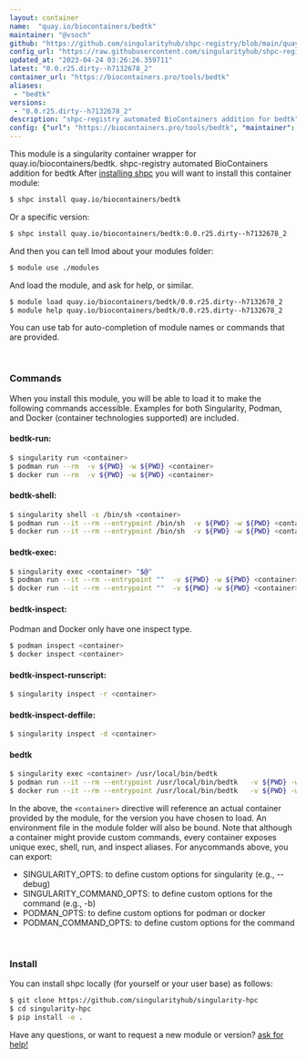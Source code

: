 ```yaml
---
layout: container
name:  "quay.io/biocontainers/bedtk"
maintainer: "@vsoch"
github: "https://github.com/singularityhub/shpc-registry/blob/main/quay.io/biocontainers/bedtk/container.yaml"
config_url: "https://raw.githubusercontent.com/singularityhub/shpc-registry/main/quay.io/biocontainers/bedtk/container.yaml"
updated_at: "2023-04-24 03:26:26.359711"
latest: "0.0.r25.dirty--h7132678_2"
container_url: "https://biocontainers.pro/tools/bedtk"
aliases:
 - "bedtk"
versions:
 - "0.0.r25.dirty--h7132678_2"
description: "shpc-registry automated BioContainers addition for bedtk"
config: {"url": "https://biocontainers.pro/tools/bedtk", "maintainer": "@vsoch", "description": "shpc-registry automated BioContainers addition for bedtk", "latest": {"0.0.r25.dirty--h7132678_2": "sha256:7b6775d5f691908e9cd6cd6e2d70ee8ac7cb43ed5acea2f09d235930f9c3aed5"}, "tags": {"0.0.r25.dirty--h7132678_2": "sha256:7b6775d5f691908e9cd6cd6e2d70ee8ac7cb43ed5acea2f09d235930f9c3aed5"}, "docker": "quay.io/biocontainers/bedtk", "aliases": {"bedtk": "/usr/local/bin/bedtk"}}
---
```


This module is a singularity container wrapper for quay.io/biocontainers/bedtk.
shpc-registry automated BioContainers addition for bedtk
After [installing shpc](#install) you will want to install this container module:


```bash
$ shpc install quay.io/biocontainers/bedtk
```

Or a specific version:

```bash
$ shpc install quay.io/biocontainers/bedtk:0.0.r25.dirty--h7132678_2
```

And then you can tell lmod about your modules folder:

```bash
$ module use ./modules
```

And load the module, and ask for help, or similar.

```bash
$ module load quay.io/biocontainers/bedtk/0.0.r25.dirty--h7132678_2
$ module help quay.io/biocontainers/bedtk/0.0.r25.dirty--h7132678_2
```

You can use tab for auto-completion of module names or commands that are provided.

<br>

### Commands

When you install this module, you will be able to load it to make the following commands accessible.
Examples for both Singularity, Podman, and Docker (container technologies supported) are included.

#### bedtk-run:

```bash
$ singularity run <container>
$ podman run --rm  -v ${PWD} -w ${PWD} <container>
$ docker run --rm  -v ${PWD} -w ${PWD} <container>
```

#### bedtk-shell:

```bash
$ singularity shell -s /bin/sh <container>
$ podman run --it --rm --entrypoint /bin/sh  -v ${PWD} -w ${PWD} <container>
$ docker run --it --rm --entrypoint /bin/sh  -v ${PWD} -w ${PWD} <container>
```

#### bedtk-exec:

```bash
$ singularity exec <container> "$@"
$ podman run --it --rm --entrypoint ""  -v ${PWD} -w ${PWD} <container> "$@"
$ docker run --it --rm --entrypoint ""  -v ${PWD} -w ${PWD} <container> "$@"
```

#### bedtk-inspect:

Podman and Docker only have one inspect type.

```bash
$ podman inspect <container>
$ docker inspect <container>
```

#### bedtk-inspect-runscript:

```bash
$ singularity inspect -r <container>
```

#### bedtk-inspect-deffile:

```bash
$ singularity inspect -d <container>
```


#### bedtk

```bash
$ singularity exec <container> /usr/local/bin/bedtk
$ podman run --it --rm --entrypoint /usr/local/bin/bedtk   -v ${PWD} -w ${PWD} <container> -c " $@"
$ docker run --it --rm --entrypoint /usr/local/bin/bedtk   -v ${PWD} -w ${PWD} <container> -c " $@"
```



In the above, the `<container>` directive will reference an actual container provided
by the module, for the version you have chosen to load. An environment file in the
module folder will also be bound. Note that although a container
might provide custom commands, every container exposes unique exec, shell, run, and
inspect aliases. For anycommands above, you can export:

 - SINGULARITY_OPTS: to define custom options for singularity (e.g., --debug)
 - SINGULARITY_COMMAND_OPTS: to define custom options for the command (e.g., -b)
 - PODMAN_OPTS: to define custom options for podman or docker
 - PODMAN_COMMAND_OPTS: to define custom options for the command

<br>

### Install

You can install shpc locally (for yourself or your user base) as follows:

```bash
$ git clone https://github.com/singularityhub/singularity-hpc
$ cd singularity-hpc
$ pip install -e .
```

Have any questions, or want to request a new module or version? [ask for help!](https://github.com/singularityhub/singularity-hpc/issues)